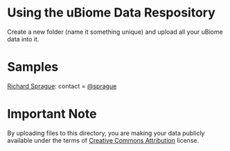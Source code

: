 # Using the uBiome Data Respository

Create a new folder (name it something unique) and upload all your uBiome data into it.

# Samples

[Richard Sprague](./sprague):  contact = [@sprague](http://twitter.com/sprague)

# Important Note

By uploading files to this directory, you are making your data publicly available under the terms of [Creative Commons Attribution](https://creativecommons.org/licenses/by/4.0/legalcode) license.
